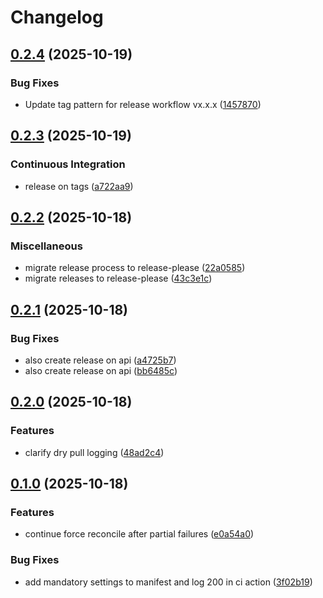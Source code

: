 # Changelog

## [0.2.4](https://github.com/matzegebbe/k8s-copycat/compare/v0.2.3...v0.2.4) (2025-10-19)


### Bug Fixes

* Update tag pattern for release workflow vx.x.x ([1457870](https://github.com/matzegebbe/k8s-copycat/commit/145787086397af64f4e05faec86e555207f60d43))

## [0.2.3](https://github.com/matzegebbe/k8s-copycat/compare/v0.2.2...v0.2.3) (2025-10-19)


### Continuous Integration

* release on tags ([a722aa9](https://github.com/matzegebbe/k8s-copycat/commit/a722aa9777e0175cb3ade3233b80378408a6aeb4))

## [0.2.2](https://github.com/matzegebbe/k8s-copycat/compare/v0.2.1...v0.2.2) (2025-10-18)


### Miscellaneous

* migrate release process to release-please ([22a0585](https://github.com/matzegebbe/k8s-copycat/commit/22a0585e4edf81d31cbbd58c78159f60390d9b41))
* migrate releases to release-please ([43c3e1c](https://github.com/matzegebbe/k8s-copycat/commit/43c3e1c162a35caf91cadaa62ee6ec0d6d85387f))

## [0.2.1](https://github.com/matzegebbe/k8s-copycat/compare/v0.2.0...v0.2.1) (2025-10-18)


### Bug Fixes

* also create release on api ([a4725b7](https://github.com/matzegebbe/k8s-copycat/commit/a4725b787f4b21f3c9013afce8ead1faad4eb303))
* also create release on api  ([bb6485c](https://github.com/matzegebbe/k8s-copycat/commit/bb6485c93138ac5360709461367c1478a898d81e))

## [0.2.0](https://github.com/matzegebbe/k8s-copycat/compare/v0.1.0...v0.2.0) (2025-10-18)


### Features

* clarify dry pull logging ([48ad2c4](https://github.com/matzegebbe/k8s-copycat/commit/48ad2c446ce9edf5712920ea937ab310b37a9154))

## [0.1.0](https://github.com/matzegebbe/k8s-copycat/compare/v0.0.13...v0.1.0) (2025-10-18)


### Features

* continue force reconcile after partial failures ([e0a54a0](https://github.com/matzegebbe/k8s-copycat/commit/e0a54a00d112c5e3965b045921bdfaedd9ed9cf3))


### Bug Fixes

* add mandatory settings to manifest and log 200 in ci action ([3f02b19](https://github.com/matzegebbe/k8s-copycat/commit/3f02b1988e43b51f249dc17ffed78815d8e47b91))
